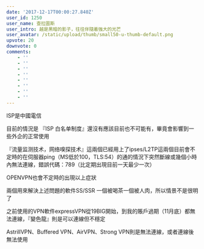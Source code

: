 ```yaml
---
date: '2017-12-17T00:00:27.840Z'
user_id: 1250
user_name: 查拉圖斯
user_intro: 越是黑暗的影子，往往伴隨着強大的光芒
user_avatar: /static/upload/thumb/small50-u-thumb-default.png
upvote: 20
downvote: 0
comments:
    - ''
    - ''
    - ''
    - ''
    - ''
    - ''
    - ''
    - ''
---
```


ISP是中國電信

目前的情況是 『ISP 白名单制度』還沒有應該目前也不可能有，畢竟會影響到一些外企的正常使用

『流量监测技术，网络嗅探技术』這兩個已經用上了ipses/L2TP這兩個目前會不定時的在伺服器ping（MS低於100，TLS:54）的通的情況下突然斷線或幾個小時內無法連線，錯誤代碼：789（比定期出現目前一天最少一次）

OPENVPN也會不定時的出現以上症狀

兩個用來解決上述問題的軟件SS/SSR 一個被喝茶一個被人肉，所以情景不是很明了

之前使用的VPN軟件expressVPN從19BIG開始，到我的賬戶過期（11月底）都無法連線，『變色龍』則是可以連線但不穩定

AstrillVPN、Buffered VPN、AirVPN、Strong VPN則是無法連線，或者連線後無法使用
